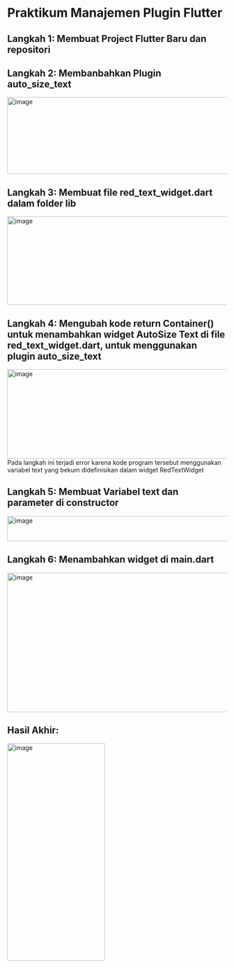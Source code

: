 # Praktikum Manajemen Plugin Flutter

## Langkah 1: Membuat Project Flutter Baru dan repositori

## Langkah 2: Membanbahkan Plugin auto_size_text
<img width="536" height="176" alt="image" src="https://github.com/user-attachments/assets/cb3e9f9b-f42d-4e5a-885c-9b9a81fe20f6" />

## Langkah 3: Membuat file red_text_widget.dart dalam folder lib
<img width="547" height="203" alt="image" src="https://github.com/user-attachments/assets/99151b59-dfd9-4a95-830b-5a91b46f4301" />

## Langkah 4: Mengubah kode return Container() untuk menambahkan widget AutoSize Text di file red_text_widget.dart, untuk menggunakan plugin auto_size_text
<img width="539" height="205" alt="image" src="https://github.com/user-attachments/assets/302b6aac-c170-455d-8f46-4914bb374556" />
Pada langkah ini terjadi error karena kode program tersebut menggunakan variabel text yang bekum didefinisikan dalam widget RedTextWidget

## Langkah 5: Membuat Variabel text dan parameter di constructor
<img width="550" height="58" alt="image" src="https://github.com/user-attachments/assets/60c92bc7-cf37-4a37-9f83-8278ed25c4ff" />

## Langkah 6: Menambahkan widget di main.dart
<img width="681" height="319" alt="image" src="https://github.com/user-attachments/assets/df383be7-85a3-4668-ba5f-ece056c5726c" />

## Hasil Akhir:
<img width="224" height="498" alt="image" src="https://github.com/user-attachments/assets/28642004-724b-4265-8e57-87fca7d3a363" />
